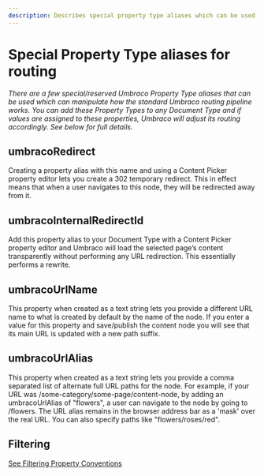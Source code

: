```yaml
---
description: Describes special property type aliases which can be used to customise routing
---
```


# Special Property Type aliases for routing

_There are a few special/reserved Umbraco Property Type aliases that can be used which can manipulate how the standard Umbraco routing pipeline works. You can add these Property Types to any Document Type and if values are assigned to these properties, Umbraco will adjust its routing accordingly. See below for full details._

## umbracoRedirect

Creating a property alias with this name and using a Content Picker property editor lets you create a 302 temporary redirect. This in effect means that when a user navigates to this node, they will be redirected away from it.

## umbracoInternalRedirectId

Add this property alias to your Document Type with a Content Picker property editor and Umbraco will load the selected page’s content transparently without performing any URL redirection. This essentially performs a rewrite.

## umbracoUrlName

This property when created as a text string lets you provide a different URL name to what is created by default by the name of the node. If you enter a value for this property and save/publish the content node you will see that its main URL is updated with a new path suffix.

## umbracoUrlAlias

This property when created as a text string lets you provide a comma separated list of alternate full URL paths for the node. For example, if your URL was /some-category/some-page/content-node, by adding an umbracoUrlAlias of "flowers", a user can navigate to the node by going to /flowers. The URL alias remains in the browser address bar as a 'mask' over the real URL. You can also specify paths like "flowers/roses/red".

## Filtering

[See Filtering Property Conventions](../querying/ipublishedcontent/collections.md#filtering-conventions)

